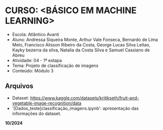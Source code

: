 # CURSO: <BÁSICO EM MACHINE LEARNING>


*   Escola: Atlântico Avanti
*   Aluno: Andressa Siqueira Monte, Arthur Vale Fonseca, Bernardo de Lima Melo, Francisco Alisson Ribeiro da Costa, George Lucas Silva Leitao, Kayky bezerra da silva, Natalia da Costa Silva e Samuel Cassiano de Abreu
*  Atividade: 04 - 1ª estapa
* Tema: Projeto de classificação de imagens
* Conteúdo: Módulo 3

## Arquivos
* Dataset: https://www.kaggle.com/datasets/kritikseth/fruit-and-vegetable-image-recognition/data
* '[Dados_teste]classificação_imagens.ipynb': apresentação das informações do dataset.
  
**10/2024**
